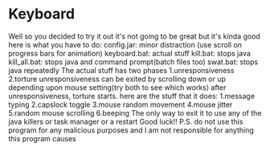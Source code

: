 # Keyboard
Well so you decided to try it out it's not going to be great but it's kinda good here is what you have to do:
config.jar: minor distraction (use scroll on progress bars for animation)
keyboard.bat: actual stuff
kill.bat: stops java
kill_all.bat: stops java and command prompt(batch files too)
swat.bat: stops java repeatedly
The actual stuff has two phases
1.unresponsiveness
2.torture
unresponsiveness can be exited by scrolling down or up depending upon mouse setting(try both to see which works)
after unresponsiveness, torture starts. here are the stuff that it does:
1.message typing
2.capslock toggle
3.mouse random movement
4.mouse jitter
5.random mouse scrolling
6.beeping
The only way to exit it to use any of the java killers or task manager or a restart
Good luck!!
P.S. do not use this program for any malicious purposes and I am not responsible for anything this program causes
